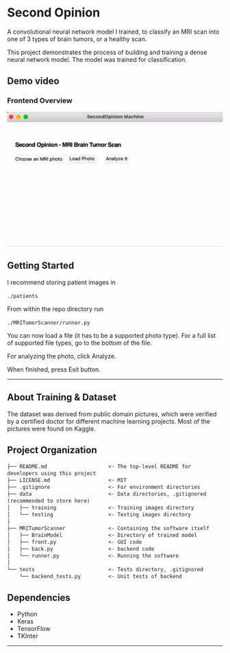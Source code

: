 Second Opinion
==============================

A convolutional neural network model I trained, to classify an MRI scan into one of 3 types of brain tumors, or a healthy scan.

This project demonstrates the process of building and training a dense neural network model.
The model was trained for classification.

Demo video
------------

### Frontend Overview

![Demo](./secondopiniondemo.gif?raw=true)

Getting Started
------------

I recommend storing patient images in

`./patients`

From within the repo directory run

`./MRITumorScanner/runner.py`

You can now load a file (it has to be a supported photo type). For a full list of supported file types, 
go to the bottom of the file.

For analyzing the photo, click Analyze.

When finished, press Exit button.

-----
About Training & Dataset
--

The dataset was derived from public domain pictures, which were verified by a certified doctor for different
machine learning projects. Most of the pictures were found on Kaggle.

Project Organization
------------

    ├── README.md                    <- The top-level README for developers using this project
    ├── LICENSE.md                   <- MIT
    ├── .gitignore                   <- For environment directories
    ├── data                         <- Data directories, .gitignored (recommended to store here)
    │   ├── training                 <- Training images directory
    │   └── testing                  <- Testing images directory
    │
    ├── MRITumorScanner              <- Containing the software itself
    │   ├── BrainModel               <- Directory of trained model
    │   ├── front.py                 <- GUI code
    │   ├── back.py                  <- backend code
    │   └── runner.py                <- Running the software
    │
    └── tests                        <- Tests directory, .gitignored
        └── backend_tests.py         <- Unit tests of backend
 
Dependencies
------------

- Python
- Keras
- TensorFlow
- TKInter
--------
